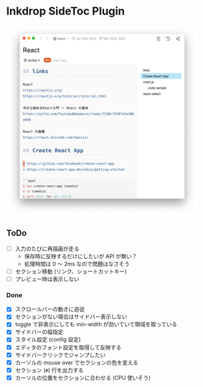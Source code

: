 # Inkdrop SideToc Plugin


![Screenshot](https://raw.githubusercontent.com/basyura/inkdrop-sidetoc/master/images/screenshot.png)

## ToDo

* [ ] 入力のたびに再描画が走る
  - 保存時に反映するだけにしたいが API が無い？
  - 処理時間は 0 〜 2ms なので問題はなさそう 
* [ ] セクション移動 (リンク、ショートカットキー)
* [ ] プレビュー時は表示しない

### Done
  
* [x] スクロールバーの動きに追従
* [x] セクションがない場合はサイドバー表示しない
* [x] toggle で非表示にしても min-width が効いていて領域を取っている
* [x] サイドバーの幅指定
* [x] スタイル設定 (config 設定)
* [x] エディタのフォント設定を取得して反映する
* [x] サイドバークリックでジャンプしたい
* [x] カーソルの mouse over でセクションの色を変える
* [x] セクション (`#`) 行を出力する
* [x] カーソルの位置をセクションに合わせる (CPU 使いそう)
